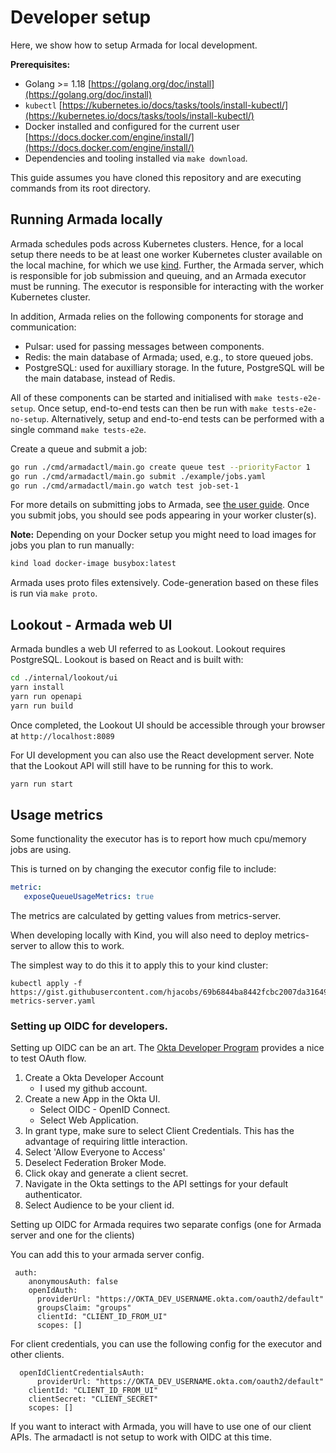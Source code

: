 # Developer setup

Here, we show how to setup Armada for local development.

**Prerequisites:**
* Golang >= 1.18 [https://golang.org/doc/install](https://golang.org/doc/install)
* `kubectl` [https://kubernetes.io/docs/tasks/tools/install-kubectl/](https://kubernetes.io/docs/tasks/tools/install-kubectl/)
* Docker installed and configured for the current user [https://docs.docker.com/engine/install/](https://docs.docker.com/engine/install/)
* Dependencies and tooling installed via `make download`.

This guide assumes you have cloned this repository and are executing commands from its root directory.

## Running Armada locally

Armada schedules pods across Kubernetes clusters. Hence, for a local setup there needs to be at least one worker Kubernetes cluster available on the local machine, for which we use [kind](https://github.com/kubernetes-sigs/kind). Further, the Armada server, which is responsible for job submission and queuing, and an Armada executor must be running. The executor is responsible for interacting with the worker Kubernetes cluster.

In addition, Armada relies on the following components for storage and communication:

- Pulsar: used for passing messages between components.
- Redis: the main database of Armada; used, e.g., to store queued jobs.
- PostgreSQL: used for auxilliary storage. In the future, PostgreSQL will be the main database, instead of Redis.

All of these components can be started and initialised with `make tests-e2e-setup`. Once setup, end-to-end tests can then be run with `make tests-e2e-no-setup`. Alternatively, setup and end-to-end tests can be performed with a single command `make tests-e2e`.

Create a queue and submit a job:
```bash
go run ./cmd/armadactl/main.go create queue test --priorityFactor 1
go run ./cmd/armadactl/main.go submit ./example/jobs.yaml
go run ./cmd/armadactl/main.go watch test job-set-1
```

For more details on submitting jobs to Armada, see [the user guide](https://github.com/G-Research/armada/blob/master/docs/user.md). Once you submit jobs, you should see pods appearing in your worker cluster(s).

**Note:** Depending on your Docker setup you might need to load images for jobs you plan to run manually:
```bash
kind load docker-image busybox:latest
```

Armada uses proto files extensively. Code-generation based on these files is run via `make proto`.

## Lookout - Armada web UI

Armada bundles a web UI referred to as Lookout. Lookout requires PostgreSQL. Lookout is based on React and is built with:
```bash
cd ./internal/lookout/ui
yarn install
yarn run openapi
yarn run build
```

Once completed, the Lookout UI should be accessible through your browser at `http://localhost:8089`

For UI development you can also use the React development server. Note that the Lookout API will still have to be running for this to work.
```bash
yarn run start
```

## Usage metrics

Some functionality the executor has is to report how much cpu/memory jobs are using.

This is turned on by changing the executor config file to include:
``` yaml
metric:
   exposeQueueUsageMetrics: true
```

The metrics are calculated by getting values from metrics-server.

When developing locally with Kind, you will also need to deploy metrics-server to allow this to work.

The simplest way to do this it to apply this to your kind cluster:

```
kubectl apply -f https://gist.githubusercontent.com/hjacobs/69b6844ba8442fcbc2007da316499eb4/raw/5b8678ac5e11d6be45aa98ca40d17da70dcb974f/kind-metrics-server.yaml
```

### Setting up OIDC for developers.

Setting up OIDC can be an art.  The [Okta Developer Program](https://developer.okta.com/signup/) provides a nice to test OAuth flow.

1) Create a Okta Developer Account
    - I used my github account.
2) Create a new App in the Okta UI.
    - Select OIDC - OpenID Connect.
    - Select Web Application.
3) In grant type, make sure to select Client Credentials.  This has the advantage of requiring little interaction. 
4) Select 'Allow Everyone to Access'
5) Deselect Federation Broker Mode.
6) Click okay and generate a client secret.
7) Navigate in the Okta settings to the API settings for your default authenticator.
8) Select Audience to be your client id.


Setting up OIDC for Armada requires two separate configs (one for Armada server and one for the clients)

You can add this to your armada server config.
```
 auth:
    anonymousAuth: false
    openIdAuth:
      providerUrl: "https://OKTA_DEV_USERNAME.okta.com/oauth2/default"
      groupsClaim: "groups"
      clientId: "CLIENT_ID_FROM_UI"
      scopes: []
```

For client credentials, you can use the following config for the executor and other clients.

```
  openIdClientCredentialsAuth:
      providerUrl: "https://OKTA_DEV_USERNAME.okta.com/oauth2/default"
    clientId: "CLIENT_ID_FROM_UI"
    clientSecret: "CLIENT_SECRET"
    scopes: []
```

If you want to interact with Armada, you will have to use one of our client APIs.  The armadactl is not setup to work with OIDC at this time.
